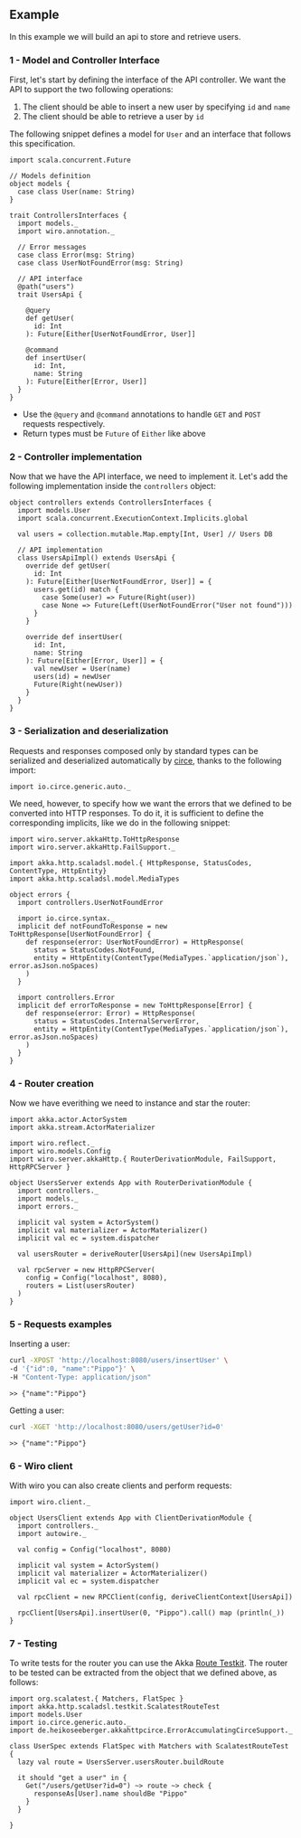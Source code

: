 ## Example

In this example we will build an api to store and retrieve users.

### 1 - Model and Controller Interface

First, let's start by defining the interface of the API controller. We want the API to support the two following
operations:

1. The client should be able to insert a new user by specifying `id` and `name`
2. The client should be able to retrieve a user by `id`

The following snippet defines a model for `User` and an interface that follows this specification.

```tut:silent
import scala.concurrent.Future

// Models definition
object models {
  case class User(name: String)
}

trait ControllersInterfaces {
  import models._
  import wiro.annotation._

  // Error messages
  case class Error(msg: String)
  case class UserNotFoundError(msg: String)

  // API interface
  @path("users")
  trait UsersApi {

    @query
    def getUser(
      id: Int
    ): Future[Either[UserNotFoundError, User]]

    @command
    def insertUser(
      id: Int,
      name: String
    ): Future[Either[Error, User]]
  }
}

```
* Use the `@query` and `@command` annotations to handle `GET` and `POST` requests respectively.
* Return types must be `Future` of `Either` like above

### 2 - Controller implementation

Now that we have the API interface, we need to implement it. Let's add the following implementation
inside the `controllers` object:

```tut:silent
object controllers extends ControllersInterfaces {
  import models.User
  import scala.concurrent.ExecutionContext.Implicits.global

  val users = collection.mutable.Map.empty[Int, User] // Users DB

  // API implementation
  class UsersApiImpl() extends UsersApi {
    override def getUser(
      id: Int
    ): Future[Either[UserNotFoundError, User]] = {
      users.get(id) match {
        case Some(user) => Future(Right(user))
        case None => Future(Left(UserNotFoundError("User not found")))
      }
    }

    override def insertUser(
      id: Int,
      name: String
    ): Future[Either[Error, User]] = {
      val newUser = User(name)
      users(id) = newUser
      Future(Right(newUser))
    }
  }
}
```
### 3 - Serialization and deserialization

Requests and responses composed only by standard types can be serialized and deserialized automatically by [circe](https://github.com/circe/circe), thanks to the following import:

```tut:silent
import io.circe.generic.auto._
```

We need, however, to specify how we want the errors that we defined to be converted into HTTP responses. To do it, it is sufficient to define the corresponding implicits, like we do in the following snippet:

```tut:silent
import wiro.server.akkaHttp.ToHttpResponse
import wiro.server.akkaHttp.FailSupport._

import akka.http.scaladsl.model.{ HttpResponse, StatusCodes, ContentType, HttpEntity}
import akka.http.scaladsl.model.MediaTypes

object errors {
  import controllers.UserNotFoundError

  import io.circe.syntax._
  implicit def notFoundToResponse = new ToHttpResponse[UserNotFoundError] {
    def response(error: UserNotFoundError) = HttpResponse(
      status = StatusCodes.NotFound,
      entity = HttpEntity(ContentType(MediaTypes.`application/json`), error.asJson.noSpaces)
    )
  }

  import controllers.Error
  implicit def errorToResponse = new ToHttpResponse[Error] {
    def response(error: Error) = HttpResponse(
      status = StatusCodes.InternalServerError,
      entity = HttpEntity(ContentType(MediaTypes.`application/json`), error.asJson.noSpaces)
    )
  }
}
```

### 4 - Router creation

Now we have everithing we need to instance and star the router:

```tut:silent
import akka.actor.ActorSystem
import akka.stream.ActorMaterializer

import wiro.reflect._
import wiro.models.Config
import wiro.server.akkaHttp.{ RouterDerivationModule, FailSupport, HttpRPCServer }

object UsersServer extends App with RouterDerivationModule {
  import controllers._
  import models._
  import errors._

  implicit val system = ActorSystem()
  implicit val materializer = ActorMaterializer()
  implicit val ec = system.dispatcher

  val usersRouter = deriveRouter[UsersApi](new UsersApiImpl)

  val rpcServer = new HttpRPCServer(
    config = Config("localhost", 8080),
    routers = List(usersRouter)
  )
}
```

### 5 - Requests examples

Inserting a user:

```bash
curl -XPOST 'http://localhost:8080/users/insertUser' \
-d '{"id":0, "name":"Pippo"}' \
-H "Content-Type: application/json"
```

`>> {"name":"Pippo"}`

Getting a user:
```bash
curl -XGET 'http://localhost:8080/users/getUser?id=0'
```

`>> {"name":"Pippo"}`

### 6 - Wiro client

With wiro you can also create clients and perform requests:

```tut:silent
import wiro.client._

object UsersClient extends App with ClientDerivationModule {
  import controllers._
  import autowire._

  val config = Config("localhost", 8080)

  implicit val system = ActorSystem()
  implicit val materializer = ActorMaterializer()
  implicit val ec = system.dispatcher

  val rpcClient = new RPCClient(config, deriveClientContext[UsersApi])

  rpcClient[UsersApi].insertUser(0, "Pippo").call() map (println(_))
}
```

### 7 - Testing

To write tests for the router you can use the Akka [Route Testkit](http://doc.akka.io/docs/akka-http/current/scala/http/routing-dsl/testkit.html). The router to be tested can be extracted from the object that we defined above, as follows:

```tut:silent
import org.scalatest.{ Matchers, FlatSpec }
import akka.http.scaladsl.testkit.ScalatestRouteTest
import models.User
import io.circe.generic.auto._
import de.heikoseeberger.akkahttpcirce.ErrorAccumulatingCirceSupport._

class UserSpec extends FlatSpec with Matchers with ScalatestRouteTest {
  lazy val route = UsersServer.usersRouter.buildRoute

  it should "get a user" in {
    Get("/users/getUser?id=0") ~> route ~> check {
      responseAs[User].name shouldBe "Pippo"
    }
  }

}

```


